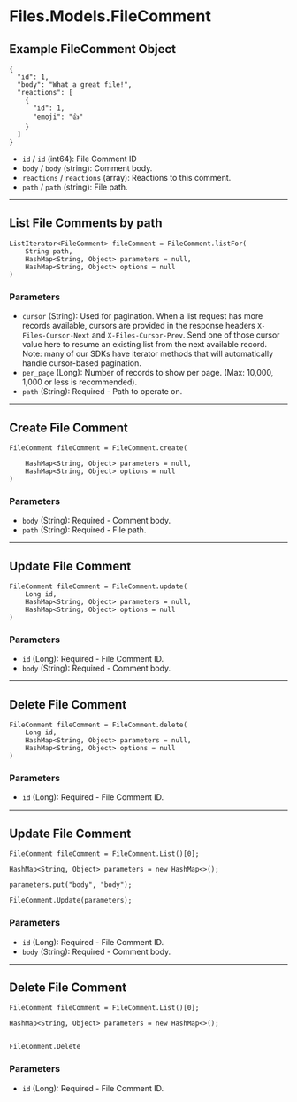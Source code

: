 # Files.Models.FileComment

## Example FileComment Object

```
{
  "id": 1,
  "body": "What a great file!",
  "reactions": [
    {
      "id": 1,
      "emoji": "👍"
    }
  ]
}
```

* `id` / `id`  (int64): File Comment ID
* `body` / `body`  (string): Comment body.
* `reactions` / `reactions`  (array): Reactions to this comment.
* `path` / `path`  (string): File path.


---

## List File Comments by path

```
ListIterator<FileComment> fileComment = FileComment.listFor(
    String path, 
    HashMap<String, Object> parameters = null,
    HashMap<String, Object> options = null
)
```

### Parameters

* `cursor` (String): Used for pagination.  When a list request has more records available, cursors are provided in the response headers `X-Files-Cursor-Next` and `X-Files-Cursor-Prev`.  Send one of those cursor value here to resume an existing list from the next available record.  Note: many of our SDKs have iterator methods that will automatically handle cursor-based pagination.
* `per_page` (Long): Number of records to show per page.  (Max: 10,000, 1,000 or less is recommended).
* `path` (String): Required - Path to operate on.


---

## Create File Comment

```
FileComment fileComment = FileComment.create(
    
    HashMap<String, Object> parameters = null,
    HashMap<String, Object> options = null
)
```

### Parameters

* `body` (String): Required - Comment body.
* `path` (String): Required - File path.


---

## Update File Comment

```
FileComment fileComment = FileComment.update(
    Long id, 
    HashMap<String, Object> parameters = null,
    HashMap<String, Object> options = null
)
```

### Parameters

* `id` (Long): Required - File Comment ID.
* `body` (String): Required - Comment body.


---

## Delete File Comment

```
FileComment fileComment = FileComment.delete(
    Long id, 
    HashMap<String, Object> parameters = null,
    HashMap<String, Object> options = null
)
```

### Parameters

* `id` (Long): Required - File Comment ID.


---

## Update File Comment

```
FileComment fileComment = FileComment.List()[0];

HashMap<String, Object> parameters = new HashMap<>();

parameters.put("body", "body");

FileComment.Update(parameters);
```

### Parameters

* `id` (Long): Required - File Comment ID.
* `body` (String): Required - Comment body.


---

## Delete File Comment

```
FileComment fileComment = FileComment.List()[0];

HashMap<String, Object> parameters = new HashMap<>();


FileComment.Delete
```

### Parameters

* `id` (Long): Required - File Comment ID.
